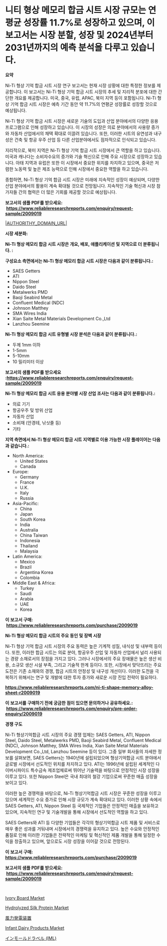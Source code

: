 <p><h1>니티 형상 메모리 합금 시트 시장 규모는 연평균 성장률 11.7%로 성장하고 있으며, 이 보고서는 시장 분할, 성장 및 2024년부터 2031년까지의 예측 분석을 다루고 있습니다.</h1></p><p><strong>요약</strong></p>
<p><p>Ni-Ti 형상 기억 합금 시트 시장 연구 보고서는 현재 시장 상황에 대한 특정한 정보를 제공합니다. 이 보고서는 Ni-Ti 형상 기억 합금 시트 시장의 추세 및 지리적 분포에 대한 간단한 개요를 제공합니다. 미국, 중국, 유럽, APAC, 북미 지역 등이 포함됩니다. Ni-Ti 형상 기억 합금 시트 시장은 예측 기간 동안 약 11.7%의 연평균 성장률로 성장할 것으로 예상됩니다.</p><p>Ni-Ti 형상 기억 합금 시트 시장은 새로운 기술의 도입과 산업 분야에서의 다양한 응용 프로그램으로 인해 성장하고 있습니다. 이 시장의 성장은 의료 분야에서의 사용량 증가와 자동차 산업에서의 채택 확대로 이끌려 있습니다. 또한, 이러한 시트의 유연성과 내구성은 건축 및 항공 우주 산업 등 다른 산업분야에서도 점차적으로 인식되고 있습니다.</p><p>지리적으로, 북미 지역은 Ni-Ti 형상 기억 합금 시트 시장에서 큰 역할을 하고 있습니다. 미국과 캐나다는 소비자수요의 증가와 기술 혁신으로 인해 주요 시장으로 성장하고 있습니다. 아태 지역과 유럽은 또한 이 시장에서 중요한 위치를 차지하고 있으며, 중국은 저렴한 노동력 및 높은 제조 능력으로 인해 시장에서 중요한 역할을 하고 있습니다. </p><p>종합하면, Ni-Ti 형상 기억 합금 시트 시장은 미래에 지속적인 성장이 예상되며, 다양한 산업 분야에서의 활용이 계속 확대될 것으로 전망됩니다. 지속적인 기술 혁신과 시장 참가자들 간의 협력은 더 많은 기회를 제공할 것으로 예상됩니다.</p></p>
<p><strong>보고서의 샘플 PDF를 받으세요: &nbsp;<a href="https://www.reliableresearchreports.com/enquiry/request-sample/2009019">https://www.reliableresearchreports.com/enquiry/request-sample/2009019</a></strong></p>
<p><a href="|AUTHORITHY_DOMAIN_URL|">|AUTHORITHY_DOMAIN_URL|</a></p>
<p><strong>시장 세분화:</strong></p>
<p><strong> Ni-Ti 형상 메모리 합금 시트 시장은 개요, 배포, 애플리케이션 및 지역으로 더 분류됩니다. :</strong></p>
<p><strong>구성요소 측면에서는 Ni-Ti 형상 메모리 합금 시트 시장은 다음과 같이 분류됩니다.:</strong></p>
<p><ul><li>SAES Getters</li><li>ATI</li><li>Nippon Steel</li><li>Daido Steel</li><li>Metalwerks PMD</li><li>Baoji Seabird Metal</li><li>Confluent Medical (NDC)</li><li>Johnson Matthey</li><li>SMA Wires India</li><li>Xian Saite Metal Materials Development Co.,Ltd</li><li>Lanzhou Seemine</li></ul></p>
<p><strong> Ni-Ti 형상 메모리 합금 시트 유형별 시장 분석은 다음과 같이 분류됩니다.:</strong></p>
<p><ul><li>두께 1mm 이하</li><li>1-5mm</li><li>5-10mm</li><li>10 밀리미터 이상</li></ul></p>
<p><strong>보고서의 샘플 PDF를 받으세요 :<a href="https://www.reliableresearchreports.com/enquiry/request-sample/2009019">https://www.reliableresearchreports.com/enquiry/request-sample/2009019</a></strong></p>
<p><strong> Ni-Ti 형상 메모리 합금 시트 응용 분야별 시장 산업 조사는 다음과 같이 분류됩니다.:</strong></p>
<p><ul><li>의료 기기</li><li>항공우주 및 방위 산업</li><li>자동차 산업</li><li>소비재 (안경테, 낚싯줄 등)</li><li>기타</li></ul></p>
<p><strong>지역 측면에서 Ni-Ti 형상 메모리 합금 시트 지역별로 이용 가능한 시장 플레이어는 다음과 같습니다.:</strong></p>
<p><ul>
    <li>
        North America:
        <ul>
            <li>United States</li>
            <li>Canada</li>
        </ul>
    </li>
    <li>
        Europe:
        <ul>
            <li>Germany</li>
            <li>France</li>
            <li>U.K.</li>
            <li>Italy</li>
            <li>Russia</li>
        </ul>
    </li>
    <li>
        Asia-Pacific:
        <ul>
            <li>China</li>
            <li>Japan</li>
            <li>South Korea</li>
            <li>India</li>
            <li>Australia</li>
            <li>China Taiwan</li>
            <li>Indonesia</li>
            <li>Thailand</li>
            <li>Malaysia</li>
        </ul>
    </li>
    <li>
        Latin America:
        <ul>
            <li>Mexico</li>
            <li>Brazil</li>
            <li>Argentina Korea</li>
            <li>Colombia</li>
        </ul>
    </li>
    <li>
        Middle East & Africa:
        <ul>
            <li>Turkey</li>
            <li>Saudi</li>
            <li>Arabia</li>
            <li>UAE</li>
            <li>Korea</li>
        </ul>
    </li>
    </ul></p>
<p><strong>이 보고서 구매: &nbsp;<a href="https://www.reliableresearchreports.com/purchase/2009019">https://www.reliableresearchreports.com/purchase/2009019</a></strong></p>
<p><strong>Ni-Ti 형상 메모리 합금 시트의 주요 동인 및 장벽 시장</strong></p>
<p><p>Ni-Ti 형상 기억 합금 시트 시장의 주요 동력은 높은 기계적 성질, 내식성 및 내부력 등이다. 또한, 이러한 합금 시트는 의료 분야, 항공우주 산업 및 자동차 산업에서 널리 사용되는 경량 소재로서의 장점을 가지고 있다. 그러나 시장에서의 주요 장애물은 높은 생산 비용, 소규모 생산 시설 부족, 그리고 기술적 한계 등이다. 또한, 시장에서 맞닥뜨리는 주요 도전은 기존 소재와의 경쟁, 합금 시트의 안정성 및 내구성 개선이다. 이러한 도전을 극복하기 위해서는 연구 및 개발에 대한 투자 증가와 새로운 시장 진입 전략이 필요하다.</p></p>
<p><strong><a href="https://www.reliableresearchreports.com/ni-ti-shape-memory-alloy-sheet-r2009019">https://www.reliableresearchreports.com/ni-ti-shape-memory-alloy-sheet-r2009019</a></strong></p>
<p><strong>이 보고서를 구매하기 전에 궁금한 점이 있으면 문의하거나 공유하세요.: &nbsp;<a href="https://www.reliableresearchreports.com/enquiry/pre-order-enquiry/2009019">https://www.reliableresearchreports.com/enquiry/pre-order-enquiry/2009019</a></strong></p>
<p><strong>경쟁 구도</strong></p>
<p><p>Ni-Ti 형상기억합금 시트 시장의 주요 경쟁 업체는 SAES Getters, ATI, Nippon Steel, Daido Steel, Metalwerks PMD, Baoji Seabird Metal, Confluent Medical (NDC), Johnson Matthey, SMA Wires India, Xian Saite Metal Materials Development Co.,Ltd, Lanzhou Seemine 등이 있다. 그중 일부 회사들의 자세한 정보를 살펴보면, SAES Getters는 1940년에 설립되었으며 형상기억합금 시트 분야에서 글로벌 시장에서 선도적인 위치를 차지하고 있다. ATI는 1996년에 설립된 세계적인 다이버시파이드 특수금속 제조업체로써 뛰어난 기술력을 바탕으로 안정적인 시장 성장을 이루고 있다. 또한 Nippon Steel은 국내 최대의 철강 기업으로써 꾸준한 매출 성장을 보이고 있다.</p><p>이러한 높은 경쟁력을 바탕으로, Ni-Ti 형상기억합금 시트 시장은 꾸준한 성장을 이루고 있으며 세계적인 수요 증가로 인해 시장 규모가 계속 확대되고 있다. 이러한 상황 속에서 SAES Getters, ATI, Nippon Steel 등 국제적인 기업들은 안정적인 매출을 보유하고 있으며, 지속적인 연구 및 기술개발을 통해 시장에서 선도적인 역할을 하고 있다.</p><p>SAES Getters와 ATI 등 다양한 기업들은 각각의 형상기억합금 시트 제품 및 서비스로 매우 좋은 성과를 거둬내며 시장에서의 경쟁력을 유지하고 있다. 높은 수요와 안정적인 품질로 인해 이러한 기업들은 전략적인 마케팅 및 혁신적인 제품 개발을 통해 일정한 수익을 창출하고 있으며, 앞으로도 시장 성장을 이어갈 것으로 전망된다.</p></p>
<p><strong>이 보고서 구매: &nbsp; <a href="https://www.reliableresearchreports.com/purchase/2009019">https://www.reliableresearchreports.com/purchase/2009019</a></strong></p>
<p><strong>보고서의 샘플 PDF를 받으세요: &nbsp;<a href="https://www.reliableresearchreports.com/enquiry/request-sample/2009019">https://www.reliableresearchreports.com/enquiry/request-sample/2009019</a></strong><strong></strong></p>
<p>&nbsp;</p>
<p><p><a href="https://github.com/mdhefjumiah/Market-Research-Report-List-1/blob/main/ivory-board-market.md">Ivory Board Market</a></p><p><a href="https://github.com/nusratjahan12006/Market-Research-Report-List-1/blob/main/hydrolyzed-silk-protein-market.md">Hydrolyzed Silk Protein Market</a></p><p><a href="https://github.com/roulaayoub-saad/Market-Research-Report-List-1/blob/main/5861021117730.md">風力発電装置</a></p><p><a href="https://issuu.com/reportprime-2/docs/infant-dairy-products-market-size-2030.pptx">Infant Dairy Products Market</a></p><p><a href="https://github.com/schmahlson/Market-Research-Report-List-2/blob/main/7807011117731.md">インモールドラベル (IML)</a></p></p>
